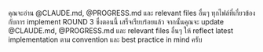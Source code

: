 คุณจะอ่าน @CLAUDE.md, @PROGRESS.md และ relevant files อื่นๆ ทุกไฟล์ที่เกี่ยวข้องกับการ implement ROUND 3 ซึ่งตอนนี้ เสร็จเรียบร้อยแล้ว จากนั้นคุณจะ update @CLAUDE.md,
@PROGRESS.md และ relevant files อื่นๆ ให้ reflect latest implementation ตาม convention และ best practice in mind ครับ
